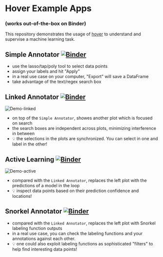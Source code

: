 # Hover Example Apps

### (works out-of-the-box on Binder)

This repository demonstrates the usage of [hover](https://github.com/phurwicz/hover) to understand and supervise a machine learning task.

## Simple Annotator [![Binder](https://mybinder.org/badge_logo.svg)](https://mybinder.org/v2/gh/phurwicz/hover-binder/master?urlpath=/proxy/5006/app-simple-annotator)

- use the lasso/tap/poly tool to select data points
- assign your labels and hit "Apply"
- in a real use case on your computer, "Export" will save a DataFrame
- take advantage of the text/regex search box

## Linked Annotator [![Binder](https://mybinder.org/badge_logo.svg)](https://mybinder.org/v2/gh/phurwicz/hover-binder/master?urlpath=/proxy/5006/app-linked-annotator)

![Demo-linked](https://github.com/phurwicz/hover-gallery/raw/main/0.4.1/app-active-learning.gif)

- on top of the `Simple Annotator`, showes another plot which is focused on search
- the search boxes are independent across plots, minimizing interference in between
- :bulb: the selections in the plots are synchronized. You can select in one and label in the other!

## Active Learning [![Binder](https://mybinder.org/badge_logo.svg)](https://mybinder.org/v2/gh/phurwicz/hover-binder/master?urlpath=/proxy/5006/app-active-learning)

![Demo-active](https://raw.githubusercontent.com/phurwicz/hover-gallery/main/0.4.1/app-active-learning.gif)

- compared with the `Linked Annotator`, replaces the left plot with the predictions of a model in the loop
- :bulb: inspect data points based on their prediction confidence and locations!

## Snorkel Annotator [![Binder](https://mybinder.org/badge_logo.svg)](https://mybinder.org/v2/gh/phurwicz/hover-binder/master?urlpath=/proxy/5006/app-snorkel-annotator)

- compared with the `Linked Annotator`, replaces the left plot with Snorkel labeling function outputs
- in a real use case, you can check the labeling functions and your annotations against each other.
- :bulb: one could also exploit labeling functions as sophisticated "filters" to help find interesting data points!
